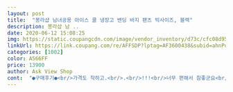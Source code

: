 ```yaml
---
layout: post 
title:  "봉라샵 남녀공용 아이스 쿨 냉장고 밴딩 바지 팬츠 빅사이즈, 블랙" 
description: 봉라샵 남 ..
date: 2020-06-12 15:08:25 
img: https://static.coupangcdn.com/image/vendor_inventory/d73c/cfc08d9591887bd9856b4f4e295d87f287fb60b7137de914d549917229d2.jpg 
linkUrl: https://link.coupang.com/re/AFFSDP?lptag=AF3600438&subid=ahnPublicAsk&pageKey=234354348&itemId=744323868&vendorItemId=5146599876&traceid=V0-113-5361f76736e86d8b 
categories: [1002] 
color: A566FF 
price: 13900 
author: Ask View Shop 
cont:  "●구매후기●<br/>가격도 착하고.<br/>.<br/>!!!<br/>너무 편해서 참좋군요<br/>너무편하고 너무시원한 쿨소재의바지입니다<br/>바지사기가힘들었는데<br/>스판기는 쫀쫀하고좋네요 남편이 좀가벼운옷 막입게사달라고해서 시켜봤는데 괜찮은거같아요<br/>오늘 물건받고, 다른색으로 바로 추가 구매했음.<br/>!!<br/>제가 후기같은거 왠만하면 잘안남기는 편인데.<br/>.<br/>이옷 정말 괜찮네요.<br/>!!!!!!! 넘 편한듯.<br/>.<br/>!! 정장바지인듯 아니듯 하면서 회사에 입고 출근해도 무난하고, 암튼 딱 제가 찾던바지.<br/>!!<br/>하체튼튼으로<br/>" 
---
```

